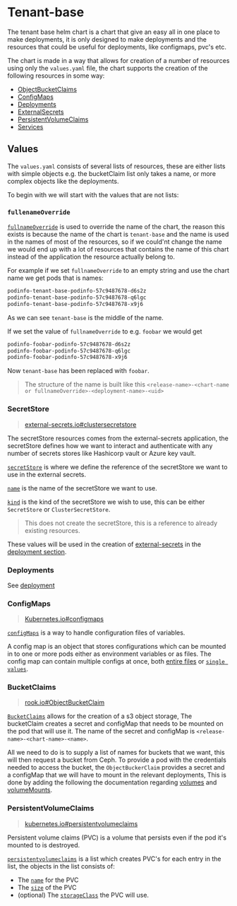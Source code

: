 # Tenant-base

The tenant base helm chart is a chart that give an easy all in one place to make deployments, it is only designed to make deployments and the resources that could be useful for deployments, like configmaps, pvc's etc.

The chart is made in a way that allows for creation of a number of resources using only the `values.yaml` file,
the chart supports the creation of the following resources in some way:

- [ObjectBucketClaims](https://rook.io/docs/rook/v1.9/ceph-object-bucket-claim.html)
- [ConfigMaps](https://kubernetes.io/docs/concepts/configuration/configmap/)
- [Deployments](https://kubernetes.io/docs/concepts/workloads/controllers/deployment/)
- [ExternalSecrets](https://external-secrets.io/v0.6.0/api/externalsecret/)
- [PersistentVolumeClaims](https://kubernetes.io/docs/concepts/storage/persistent-volumes/#persistentvolumeclaims)
- [Services](https://kubernetes.io/docs/concepts/services-networking/service/)

## Values

The `values.yaml` consists of several lists of resources, these are either lists with simple objects e.g. the bucketClaim list only takes a name, or more complex objects like the deployments.

To begin with we will start with the values that are not lists:

### `fullenameOverride`

[`fullnameOverride`](chart/values.yaml#l2) is used to override the name of the chart, the reason this exists is because the name of the chart is `tenant-base` and the name is used in the names of most of the resources, so if we could'nt change the name we would end up with a lot of resources that contains the name of this chart instead of the application the resource actually belong to.

For example if we set `fullnameOverride` to an empty string and use the chart name we get pods that is names:

```bash
podinfo-tenant-base-podinfo-57c9487678-d6s2z
podinfo-tenant-base-podinfo-57c9487678-q6lgc
podinfo-tenant-base-podinfo-57c9487678-x9j6
```

As we can see `tenant-base` is the middle of the name.

If we set the value of `fullnameOverride` to e.g. `foobar` we would get

```bash
podinfo-foobar-podinfo-57c9487678-d6s2z
podinfo-foobar-podinfo-57c9487678-q6lgc
podinfo-foobar-podinfo-57c9487678-x9j6
```

Now `tenant-base` has been replaced with `foobar`.

> The structure of the name is built like this `<release-name>-<chart-name or fullnameOverride>-<deployment-name>-<uid>`

### SecretStore

>[external-secrets.io#clustersecretstore](https://external-secrets.io/v0.6.0/api-clustersecretstore/)

The secretStore resources comes from the external-secrets application, the secretStore defines how we want to interact and authenticate with any number of secrets stores like Hashicorp vault or Azure key vault.

[`secretStore`](chart/values.yaml#l125) is where we define the reference of the secretStore we want to use in the external secrets.

[`name`](chart/values.yaml#l126) is the name of the secretStore we want to use.

[`kind`](chart/values.yaml#l127) is the kind of the secretStore we wish to use, this can be either `SecretStore` or `ClusterSecretStore`.

> This does not create the secretStore, this is a reference to already existing resources.

These values will be used in the creation of [external-secrets](https://external-secrets.io/v0.5.9/api-externalsecret/) in the [deployment section](#deployment).

### Deployments

See [deployment](docs/deployment.md)

### ConfigMaps

> [Kubernetes.io#configmaps](https://kubernetes.io/docs/concepts/configuration/configmap/)

[`configMaps`](chart/values.yaml#l84) is a way to handle configuration files of variables.

A config map is an object that stores configurations which can be mounted in to one or more pods either as environment variables or as files.
The config map can contain multiple configs at once, both [entire files](chart/values.yaml#l89) or [`single values`](chart/values.yaml#l88).

### BucketClaims

> [rook.io#ObjectBucketClaim](https://rook.io/docs/rook/v1.9/ceph-object-bucket-claim.html)

[`BucketClaims`](chart/values.yaml#l95) allows for the creation of a s3 object storage,
The bucketClaim creates a secret and configMap that needs to be mounted on the pod that will use it.
The name of the secret and configMap is `<release-name>-<chart-name>-<name>`.

All we need to do is to supply a list of names for buckets that we want, this will then request a bucket from Ceph.
To provide a pod with the credentials needed to access the bucket, the `ObjectBuckerClaim` provides a secret and a configMap that we will have to mount in the relevant deployments,
This is done by adding the following the documentation regarding [volumes](docs/deployment.md#volumes) and [volumeMounts](docs/deployment.md#volumemounts).

### PersistentVolumeClaims

> [kubernetes.io#persistentvolumeclaims](https://kubernetes.io/docs/concepts/storage/persistent-volumes/#persistentvolumeclaims)

Persistent volume claims (PVC) is a volume that persists even if the pod it's mounted to is destroyed.

[`persistentvolumeclaims`](chart/values.yaml#l100) is a list which creates PVC's for each entry in the list, the objects in the list consists of:

- The [`name`](chart/values.yaml#l101) for the PVC
- The [`size`](chart/values.yaml#l102) of the PVC
- (optional) The [`storageClass`](chart/values.yaml#l102) the PVC will use.
